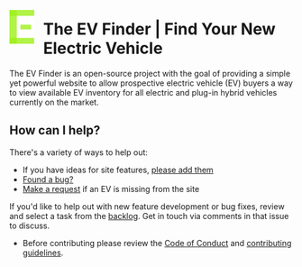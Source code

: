 <img
  src="theevfinder.png"
  align="left"
  height="60px"
  style="padding: .5rem 1rem .5rem 0"
/>
<h1>The EV Finder | Find Your New Electric Vehicle</h1>



The EV Finder is an open-source project with the goal of providing a simple yet
powerful website to allow prospective electric vehicle (EV) buyers a way to view
available EV inventory for all electric and plug-in hybrid vehicles currently on
the market. 

## How can I help?
There's a variety of ways to help out:
  - If you have ideas for site features, [please add them](https://github.com/Ben-Chapman/EVFinder/issues/new?template=feature-request.md)
  - [Found a bug?](https://github.com/Ben-Chapman/EVFinder/issues/new?template=bug_report.md)
  - [Make a request](https://github.com/Ben-Chapman/EVFinder/issues/new?template=request-for-a-new-vehicle.md) if an EV is missing from the site

If you'd like to help out with new feature development or bug fixes, review and select a task from the [backlog](https://github.com/Ben-Chapman/EVFinder/issues). Get in touch via comments in
that issue to discuss.

- Before contributing please review the [Code of Conduct](CODE_OF_CONDUCT.md) and [contributing guidelines](CONTRIBUTING.md).

